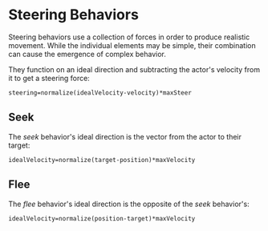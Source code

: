 # Steering Behaviors

Steering behaviors use a collection of forces in order to produce realistic movement.
While the individual elements may be simple, their combination can cause the emergence of complex behavior.

They function on an ideal direction and subtracting the actor's velocity from it to get a steering force:

`steering=normalize(idealVelocity-velocity)*maxSteer`

## Seek

The *seek* behavior's ideal direction is the vector from the actor to their target:

`idealVelocity=normalize(target-position)*maxVelocity`

## Flee

The *flee* behavior's ideal direction is the opposite of the *seek* behavior's:

`idealVelocity=normalize(position-target)*maxVelocity`
